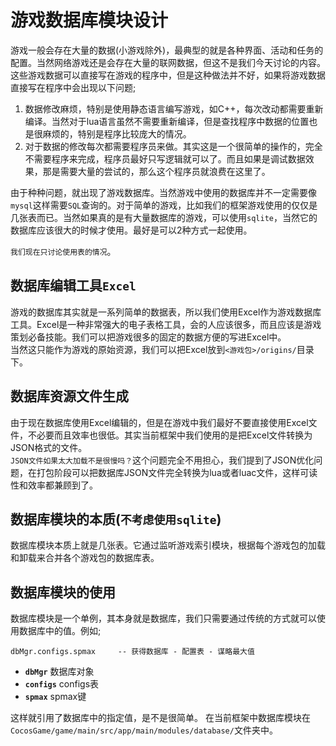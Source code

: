 # 游戏数据库模块设计

游戏一般会存在大量的数据(小游戏除外)，最典型的就是各种界面、活动和任务的配置。当然网络游戏还是会存在大量的联网数据，但这不是我们今天讨论的内容。这些游戏数据可以直接写在游戏的程序中，但是这种做法并不好，如果将游戏数据直接写在程序中会出现以下问题;

1. 数据修改麻烦，特别是使用静态语言编写游戏，如C++，每次改动都需要重新编译。当然对于lua语言虽然不需要重新编译，但是查找程序中数据的位置也是很麻烦的，特别是程序比较庞大的情况。
2. 对于数据的修改每次都需要程序员来做。其实这是一个很简单的操作的，完全不需要程序来完成，程序员最好只写逻辑就可以了。而且如果是调试数据效果，那是需要大量的尝试的，那么这个程序员就浪费在这里了。

由于种种问题，就出现了游戏数据库。当然游戏中使用的数据库并不一定需要像`mysql`这样需要`SQL`查询的。对于简单的游戏，比如我们的框架游戏使用的仅仅是几张表而已。当然如果真的是有大量数据库的游戏，可以使用`sqlite`，当然它的数据库应该很大的时候才使用。最好是可以2种方式一起使用。 

`我们现在只讨论使用表的情况`。

## 数据库编辑工具`Excel`

游戏的数据库其实就是一系列简单的数据表，所以我们使用Excel作为游戏数据库工具。Excel是一种非常强大的电子表格工具，会的人应该很多，而且应该是游戏策划必备技能。我们可以把游戏很多的固定的数据方便的写进Excel中。  
当然这只能作为游戏的原始资源，我们可以把Excel放到`<游戏包>/origins/`目录下。

## 数据库资源文件生成

由于现在数据库使用Excel编辑的，但是在游戏中我们最好不要直接使用Excel文件，不必要而且效率也很低。其实当前框架中我们使用的是把Excel文件转换为JSON格式的文件。  
`JSON文件如果太大加载不是很慢吗？`这个问题完全不用担心，我们提到了JSON优化问题，在打包阶段可以把数据库JSON文件完全转换为lua或者luac文件，这样可读性和效率都兼顾到了。

## 数据库模块的本质(`不考虑使用sqlite`)

数据库模块本质上就是几张表。它通过监听游戏索引模块，根据每个游戏包的加载和卸载来合并各个游戏包的数据库表。

## 数据库模块的使用

数据库模块是一个单例，其本身就是数据库，我们只需要通过传统的方式就可以使用数据库中的值。例如;
```
dbMgr.configs.spmax     -- 获得数据库 - 配置表 - 谋略最大值
```
* **`dbMgr`** 数据库对象
* **`configs`** configs表
* **`spmax`** spmax键

这样就引用了数据库中的指定值，是不是很简单。
在当前框架中数据库模块在`CocosGame/game/main/src/app/main/modules/database/`文件夹中。


